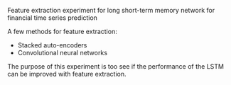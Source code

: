 Feature extraction experiment for long short-term memory network for financial time series prediction

A few methods for feature extraction:
  - Stacked auto-encoders
  - Convolutional neural networks
  
The purpose of this experiment is too see if the performance of the LSTM can be improved with feature extraction.
